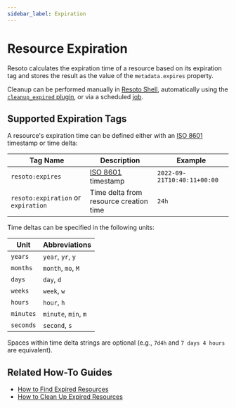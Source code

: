 ```yaml
---
sidebar_label: Expiration
---
```


# Resource Expiration

Resoto calculates the expiration time of a resource based on its expiration tag and stores the result as the value of the `metadata.expires` property.

Cleanup can be performed manually in [Resoto Shell](../components/shell.md), automatically using the [`cleanup_expired` plugin](../components/plugins/cleanup_expired.md), or via a scheduled [job](../automation/job.md).

## Supported Expiration Tags

A resource's expiration time can be defined either with an [ISO 8601](https://www.iso.org/iso-8601-date-and-time-format.html) timestamp or time delta:

| Tag Name                            | Description                                                                  | Example                     |
| ----------------------------------- | ---------------------------------------------------------------------------- | --------------------------- |
| `resoto:expires`                    | [ISO 8601](https://www.iso.org/iso-8601-date-and-time-format.html) timestamp | `2022-09-21T10:40:11+00:00` |
| `resoto:expiration` or `expiration` | Time delta from resource creation time                                       | `24h`                       |

Time deltas can be specified in the following units:

| Unit      | Abbreviations        |
| --------- | -------------------- |
| `years`   | `year`, `yr`, `y`    |
| `months`  | `month`, `mo`, `M`   |
| `days`    | `day`, `d`           |
| `weeks`   | `week`, `w`          |
| `hours`   | `hour`, `h`          |
| `minutes` | `minute`, `min`, `m` |
| `seconds` | `second`, `s`        |

Spaces within time delta strings are optional (e.g., `7d4h` and `7 days 4 hours` are equivalent).

## Related How-To Guides

- [How to Find Expired Resources](../../how-to-guides/search/find-expired-resources.md)
- [How to Clean Up Expired Resources](../../how-to-guides/cleanup/clean-up-expired-resources.md)
